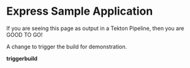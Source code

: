 # Express Sample Application

If you are seeing this page as output in a Tekton Pipeline, then you are GOOD TO GO!

A change to trigger the build for demonstration.

__triggerbuild__
